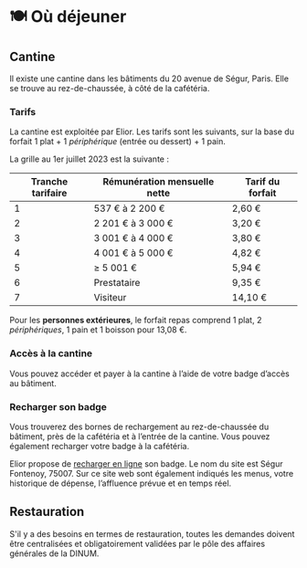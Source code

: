 # 🍽 Où déjeuner

## **Cantine**

Il existe une cantine dans les bâtiments du 20 avenue de Ségur, Paris. Elle se trouve au rez-de-chaussée, à côté de la cafétéria.

### **Tarifs**

La cantine est exploitée par Elior. Les tarifs sont les suivants, sur la base du forfait 1 plat + 1 _périphérique_ (entrée ou dessert) + 1 pain.

La grille au 1er juillet 2023 est la suivante :

| Tranche tarifaire | Rémunération mensuelle nette | Tarif du forfait |
|-------------------|------------------------------|------------------|
| 1                 | 537 € à 2 200 €              | 2,60 €           |
| 2                 | 2 201 € à 3 000 €            | 3,20 €           |
| 3                 | 3 001 € à 4 000 €            | 3,80 €           |
| 4                 | 4 001 € à 5 000 €            | 4,82 €           |
| 5                 | ≥ 5 001 €                    | 5,94 €           |
| 6                 | Prestataire                  | 9,35 €           |
| 7                 | Visiteur                     | 14,10 €          |

Pour les **personnes extérieures**, le forfait repas comprend 1 plat, 2 _périphériques_, 1 pain et 1 boisson pour 13,08 €. &#x20;

### **Accès à la cantine**

Vous pouvez accéder et payer à la cantine à l’aide de votre badge d’accès au bâtiment.

### **Recharger son badge**

Vous trouverez des bornes de rechargement au rez-de-chaussée du bâtiment, près de la cafétéria et à l’entrée de la cantine. Vous pouvez également recharger votre badge à la cafétéria.

Elior propose de [recharger en ligne](https://timechef.elior.com) son badge. Le nom du site est Ségur Fontenoy, 75007. Sur ce site web sont également indiqués les menus, votre historique de dépense, l’affluence prévue et en temps réel.

## **Restauration**

S'il y a des besoins en termes de restauration, toutes les demandes doivent être centralisées et obligatoirement validées par le pôle des affaires générales de la DINUM.
